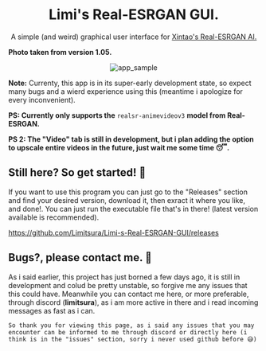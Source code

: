 <h1 align = "center"> Limi's Real-ESRGAN GUI. </h1>
<p align = "center"> A simple (and weird) graphical user interface for <a href = "https://github.com/xinntao/Real-ESRGAN"> Xintao's Real-ESRGAN AI. </a> </p>

**Photo taken from version 1.05.**
<p align="center"> <img src="https://cdn.discordapp.com/attachments/1239446558320103444/1239446731494522990/img.png?ex=6642f438&is=6641a2b8&hm=381ff4905dd7a5925197bf1a298367b9159022ea6f9b2280c7f51a9f74012291&" alt="app_sample"> </p>

**Note:** Currenty, this app is in its super-early development state, so expect many bugs and a wierd experience using this (meantime i apologize for every inconvenient).

**PS: Currently only supports the** `realsr-animevideov3` **model from Real-ESRGAN.**

**PS 2: The "Video" tab is still in development, but i plan adding the option to upscale entire videos in the future, just wait me some time 😴.**

## Still here? So get started! 👀

If you want to use this program you can just go to the "Releases" section and find your desired version, download it, then exract it where you like, and done!. You can just run the executable file that's in there! (latest version available is recommended).

https://github.com/Limitsura/Limi-s-Real-ESRGAN-GUI/releases

## Bugs?, please contact me. 🥱

As i said earlier, this project has just borned a few days ago, it is still in development and colud be pretty unstable, so forgive me any issues that this could have.
Meanwhile you can contact me here, or more preferable, through discord (**limitsura**), as i am more active in there and i read incoming messages as fast as i can.

`So thank you for viewing this page, as i said any issues that you may encounter can be informed to me through discord or directly here (i think is in the "issues" section, sorry i never used github before 😅)`
